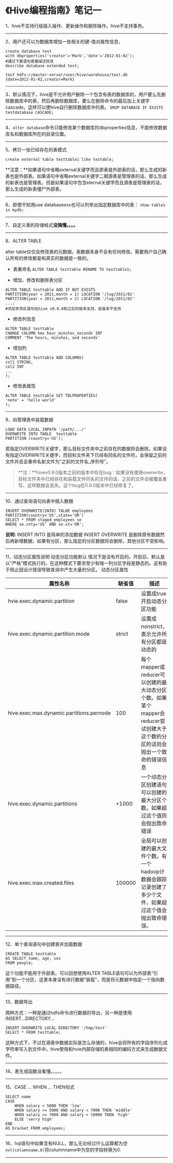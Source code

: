 # 《Hive编程指南》笔记一

1、hive不支持行级插入操作、更新操作和删除操作。hive不支持事务。

----------

2、用户还可以为数据库增加一些相关的键-值对属性信息，

```
create database test
with dbproperties('creator'='Mark','date'='2012-01-02');
#通过下面语句查看描述信息
describe database extended test;

test hdfs://master-server/user/hive/warehouse/test.db
{date=2012-01-02,creator=Mark}
```
----------

3、默认情况下，hive是不允许用户删除一个包含有表的数据库的，用户要么先删除数据库中的表，然后再删除数据库，要么在删除命令的最后加上关键字cascade，这样可以使hive自行删除数据库中的表。
`DROP DATABASE IF EXISTS testdatabase CASCADE;`

----------

4、`alter database`命令只能修改某个数据库的dbproperties信息，不能修改数据库名和数据库所在的目录位置。

----------

5、拷贝一张已经存在的表模式
```
create external table testtable1 like testable;
```
**注意：**如果语句中省略external关键字而且原表是外部表的话，那么生成的新表也是外部表。如果语句中省略external关键字二期源表是管理表的话，那么生成的新表也是管理表。但是如果语句中包含eternal关键字而且源表是管理表的话，那么生成的新表僵尸外部表。

----------

6、即使不知用use databasexxx也可以列举出指定数据库中的表：
`show tables in mydb;`

----------

7、自定义表的存储格式**没搞懂。。。。**

----------

8、ALTER TABLE

alter table仅仅会修改表的元数据，表数据本身不会有任何修改。需要用户自己确认所有的修改都是和真实的数据是一致的。

- 表重命名
`ALTER TABLE testtable RENAME TO testtable1;`

- 增加、修改和删除表分区

```
ALTER TABLE testtable ADD IF NOT EXISTS
PARTITION(year = 2011,month = 1) LOCATION '/log/2011/01'
PARTITION(year = 2011,month = 2) LOCATION '/log/2011/02'
...;
#添加多芬区语句在hive v0.8.0和之后的版本支持，低版本不支持
```

- 修改列信息

```
ALTER TABLE testtable 
CHANGE COLUMN hms hour_minutes_seconds INT
COMMENT 'The hours, minutes, and seconds'
```

- 增加列

```
ALTER TABLE testtable ADD COLUMNS(
col1 STRING,
col2 INT
...
);
```

- 修改表属性

```
ALTER TABLE testtable SET TBLPROPERTIES(
'note' = 'hello world'
);
```

----------

9、向管理表中装载数据

```
LOAD DATA LOCAL INPATH '/path/.../'
OVERWRITE INTO TABLE  testtable
PARTITION (country='US');
```

若指定OVERWRITE关键字，那么目标文件夹中之前存在的数据将会删除。如果没有指定OVERWRITE关键字，而目标文件夹下已经有同名的文件时，会保留之前的文件并且会重命名新文件为“之前的文件名_序列号”。
> **注：**hivev0.9.0版本之前的版本中存在bug：如果没有使用overwrite，目标文件夹中已经存在和装载文件同名的文件的话，之前的文件会被覆盖重写。这样数据会丢失。这个bug在0.9.0版本中已经修复了。


----------

10、通过查询语句向表中插入数据

```
INSERT OVERWRITE(INTO) TALBE employees
PARTITION(country='US',state='OR')
SELECT * FROM staged_employees se
WHERE se.cnty='US' AND se.st='OR';
```

**说明:**
INSERT INTO 是简单的添加数据
INSERT OVERWRITE 是删除原有数据然后再新增数据，如果有分区，那么指定的分区数据将会删除，其他分区不受影响。

----------

11、动态分区属性说明
动态分区功能默认 情况下是没有开启的。开启后，默认是以“严格”模式执行的，在这种模式下要求至少有哦一列分区字段是静态的。这有助于阻止因设计错误导致查询中产生大量的分区。
动态分区属性

属性名称 | 缺省值 | 描述
--------|-------|---------
hvie.exec.dynamic.partition | false | 设置成true开启动态分区功能
hive.exec.dynamic.partition.mode | strict | 设置成nonstrict，表示允许所有分区都是动态的
hive.exec.max.dynamic.partitions.pernode | 100 | 每个mapper或reducer可以创建的最大动态分区个数。如果某个mapper会reducer尝试创建大于这个数的分区的话则会抛出一个致命的错误信息
hive.exec.dynamic.partitions | +1000 | 一个动态分区创建语句可以创建的最大分区个数。如果超过这个值则会抛出致命错误
hive.exec.max.created.files | 100000 | 全局可以创建的最大文件个数。有一个hadoop计数器会跟踪记录创建了多少个文件，如果超过这个值会抛出致命错误。


----------

12、单个查询语句中创建表并加载数据

```
CREATE TABLE testtable
AS SELECT name, age, sex 
FROM people;
```

这个功能不能用于外部表。可以回想使用ALTER TABLE语句可以为外部表“引用”到一个分区，这里本身没有进行数据“装载”，而是将元数据中指定一个指向数据路径。

----------

13、数据导出

两种方式：一种是通过hdfs命令进行数据的导出，另一种是使用INSERT...DIRECTORY...

```
INSERT OVERWRITE LOCAL DIRECTORY '/tmp/test'
SELECT * FROM testtable;
```
这种方式下，不过在源表中数据实际是怎么存储的，hive会将所有的字段序列化成字符串写入到文件中。hive使用和hvie内部存储的表相同的编码方式来生成数据文件。


----------

14、表生成函数没看懂。。。。。

----------

15、CASE ... WHEN ... THEN句式

```
SELECT name
CASE 
	WHEN salary < 5000 THEN 'low'
	WHEN salary >= 5000 AND salary < 7000 THEN 'middle'
	WHEN salary >= 7000 AND salary < 10000 THEN 'high'
	ELSE 'verry high'
END
AS bracket FROM employees;
```

----------

16、hql语句中如果含有NULL，那么无论经过什么运算都为空
`nvl(columnname,0)`将columnname中为空的字段转换为0.

----------

